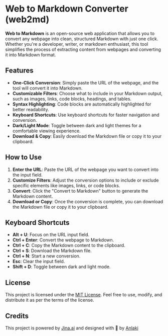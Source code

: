 # Web to Markdown Converter (web2md)

**Web to Markdown** is an open-source web application that allows you to convert any webpage into clean, structured Markdown with just one click. Whether you're a developer, writer, or markdown enthusiast, this tool simplifies the process of extracting content from webpages and converting it into Markdown format.

## Features

- **One-Click Conversion**: Simply paste the URL of the webpage, and the tool will convert it into Markdown.
- **Customizable Filters**: Choose what to include in your Markdown output, such as images, links, code blocks, headings, and tables.
- **Syntax Highlighting**: Code blocks are automatically highlighted for better readability.
- **Keyboard Shortcuts**: Use keyboard shortcuts for faster navigation and conversion.
- **Dark/Light Mode**: Toggle between dark and light themes for a comfortable viewing experience.
- **Download & Copy**: Easily download the Markdown file or copy it to your clipboard.

## How to Use

1. **Enter the URL**: Paste the URL of the webpage you want to convert into the input field.
2. **Customize Filters**: Adjust the conversion options to include or exclude specific elements like images, links, or code blocks.
3. **Convert**: Click the "Convert to Markdown" button to generate the Markdown content.
4. **Download or Copy**: Once the conversion is complete, you can download the Markdown file or copy it to your clipboard.

## Keyboard Shortcuts

- **Alt + U**: Focus on the URL input field.
- **Ctrl + Enter**: Convert the webpage to Markdown.
- **Ctrl + C**: Copy the Markdown content to the clipboard.
- **Ctrl + S**: Download the Markdown file.
- **Ctrl + N**: Start a new conversion.
- **Esc**: Clear the input field.
- **Shift + D**: Toggle between dark and light mode.

## License

This project is licensed under the [MIT License](LICENSE). Feel free to use, modify, and distribute it as per the terms of the license.

## Credits

This project is powered by [Jina.ai](https://jina.ai) and designed with 💜 by [Anlaki](anlaki.carrd.co)
